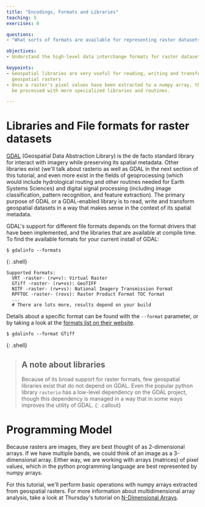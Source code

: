 ```yaml
---
title: "Encodings, Formats and Libraries"
teaching: 5
exercises: 0

questions:
- "What sorts of formats are available for representing raster datasets?"

objectives:
- Understand the high-level data interchange formats for raster datasets.

keypoints:
- Geospatial libraries are very useful for reading, writing and transforming
  geospatial rasters
- Once a raster's pixel values have been extracted to a numpy array, they can
  be processed with more specialized libraries and routines.

---
```


# Libraries and File formats for raster datasets

[GDAL](http://gdal.org) (Geospatial Data Abstraction Library) is the de facto standard library for 
interact with imagery while preserving its spatial metadata.  Other libraries
exist (we'll talk about rasterio as well as GDAL in the next section of this
tutorial, and even more exist in the fields of geoprocessing (which would
include hydrological routing and other routines needed for Earth Systems
Sciences) and digital signal processing (including image classification,
pattern recognition, and feature extraction).  The primary purpose of GDAL or a
GDAL-enabled library is to read, write and transform geospatial datasets in a
way that makes sense in the context of its spatial metadata.

GDAL's support for different file formats depends on the format drivers that
have been implemented, and the libraries that are available at compile time.
To find the available formats for your current install of GDAL:

~~~
$ gdalinfo --formats
~~~
{: .shell}

    Supported Formats:
      VRT -raster- (rw+v): Virtual Raster
      GTiff -raster- (rw+vs): GeoTIFF
      NITF -raster- (rw+vs): National Imagery Transmission Format
      RPFTOC -raster- (rovs): Raster Product Format TOC format
      ...
      # There are lots more, results depend on your build

Details about a specific format can be found with the ``--format`` parameter,
or by taking a look at the
[formats list on their website](http://www.gdal.org/formats_list.html).

~~~
$ gdalinfo --format GTiff
~~~
{: .shell}

> ## A note about libraries
> Because of its broad support for raster formats, few geospatial
> libraries exist that do not depend on GDAL.  Even the popular python library
> ``rasterio`` has a low-level dependency on the GDAL project, though this
> dependency is managed in a way that in some ways improves the utility of
> GDAL.
{: .callout}


# Programming Model

Because rasters are images, they are best thought of as 2-dimensional arrays.  If we
have multiple bands, we could think of an image as a 3-dimensional array.
Either way, we are working with arrays (matrices) of pixel values, which in the
python programming language are best represented by numpy arrays.

For this tutorial, we'll perform basic operations with numpy arrays extracted
from geospatial rasters.  For more information about multidimensional array
analysis, take a look at Thursday's tutorial on 
[N-Dimensional Arrays](https://geohackweek.github.io/nDarrays).



